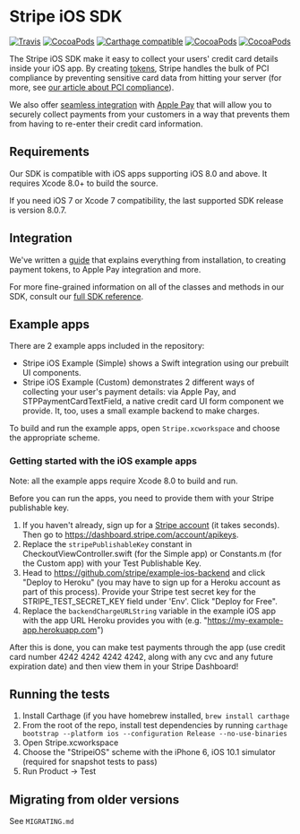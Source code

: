 # Stripe iOS SDK
[![Travis](https://img.shields.io/travis/stripe/stripe-ios/master.svg?style=flat)](https://travis-ci.org/stripe/stripe-ios)
[![CocoaPods](https://img.shields.io/cocoapods/v/Stripe.svg?style=flat)](http://cocoapods.org/?q=author%3Astripe%20name%3Astripe)
[![Carthage compatible](https://img.shields.io/badge/Carthage-compatible-4BC51D.svg?style=flat)](https://github.com/Carthage/Carthage)
[![CocoaPods](https://img.shields.io/cocoapods/l/Stripe.svg?style=flat)](https://github.com/stripe/stripe-ios/blob/master/LICENSE)
[![CocoaPods](https://img.shields.io/cocoapods/p/Stripe.svg?style=flat)](https://github.com/stripe/stripe-ios#)

The Stripe iOS SDK make it easy to collect your users' credit card details inside your iOS app. By creating [tokens](https://stripe.com/docs/api#tokens), Stripe handles the bulk of PCI compliance by preventing sensitive card data from hitting your server (for more, see [our article about PCI compliance](https://support.stripe.com/questions/do-i-need-to-be-pci-compliant-what-do-i-have-to-do)).

We also offer [seamless integration](https://stripe.com/apple-pay) with [Apple Pay](https://www.apple.com/apple-pay/) that will allow you to securely collect payments from your customers in a way that prevents them from having to re-enter their credit card information.

## Requirements
Our SDK is compatible with iOS apps supporting iOS 8.0 and above. It requires Xcode 8.0+ to build the source.

If you need iOS 7 or Xcode 7 compatibility, the last supported SDK release is version 8.0.7.

## Integration

We've written a [guide](https://stripe.com/docs/mobile/ios) that explains everything from installation, to creating payment tokens, to Apple Pay integration and more.

For more fine-grained information on all of the classes and methods in our SDK, consult our [full SDK reference](http://stripe.github.io/stripe-ios/docs/index.html).

## Example apps

There are 2 example apps included in the repository:
- Stripe iOS Example (Simple) shows a Swift integration using our prebuilt UI components.
- Stripe iOS Example (Custom) demonstrates 2 different ways of collecting your user's payment details: via Apple Pay, and STPPaymentCardTextField, a native credit card UI form component we provide. It, too, uses a small example backend to make charges.

To build and run the example apps, open `Stripe.xcworkspace` and choose the appropriate scheme.

### Getting started with the iOS example apps

Note: all the example apps require Xcode 8.0 to build and run.

Before you can run the apps, you need to provide them with your Stripe publishable key.

1. If you haven't already, sign up for a [Stripe account](https://dashboard.stripe.com/register) (it takes seconds). Then go to https://dashboard.stripe.com/account/apikeys.
2. Replace the `stripePublishableKey` constant in CheckoutViewController.swift (for the Simple app) or Constants.m (for the Custom app) with your Test Publishable Key.
3. Head to https://github.com/stripe/example-ios-backend and click "Deploy to Heroku" (you may have to sign up for a Heroku account as part of this process). Provide your Stripe test secret key for the STRIPE_TEST_SECRET_KEY field under 'Env'. Click "Deploy for Free".
4. Replace the `backendChargeURLString` variable in the example iOS app with the app URL Heroku provides you with (e.g. "https://my-example-app.herokuapp.com")

After this is done, you can make test payments through the app (use credit card number 4242 4242 4242 4242, along with any cvc and any future expiration date) and then view them in your Stripe Dashboard!

## Running the tests

1. Install Carthage (if you have homebrew installed, `brew install carthage`
1. From the root of the repo, install test dependencies by running `carthage bootstrap --platform ios --configuration Release --no-use-binaries`
1. Open Stripe.xcworkspace
1. Choose the "StripeiOS" scheme with the iPhone 6, iOS 10.1 simulator (required for snapshot tests to pass)
1. Run Product -> Test

## Migrating from older versions

See `MIGRATING.md`
